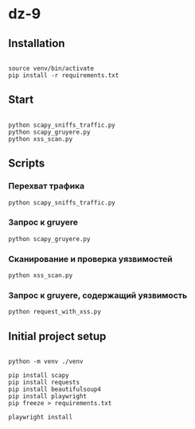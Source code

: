 # dz-9



## Installation

```

source venv/bin/activate
pip install -r requirements.txt

```


## Start

```

python scapy_sniffs_traffic.py
python scapy_gruyere.py
python xss_scan.py

```




## Scripts 


### Перехват трафика
```
python scapy_sniffs_traffic.py
```


### Запрос к gruyere
```
python scapy_gruyere.py
```


### Сканирование и проверка уязвимостей
```
python xss_scan.py
```


### Запрос к gruyere, содержащий уязвимость
```
python request_with_xss.py
```




## Initial project setup 

```

python -m venv ./venv

pip install scapy
pip install requests
pip install beautifulsoup4
pip install playwright
pip freeze > requirements.txt

playwright install

```



